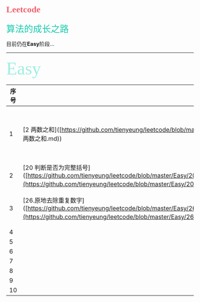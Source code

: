 # <font face="微软雅黑" color="F4606C" size=5>Leetcode</font>
<font face="微软雅黑" color="19CAAD" size=5> 算法的成长之路</font>

目前仍在**Easy**阶段...

---



<font face="STCAIYUN" color="A0EEE1" size=10> Easy</font>

| 序号 | 题号                                                         | 语言   | 标签          |
| ---- | ------------------------------------------------------------ | ------ | ------------- |
| 1    | [2 两数之和]([https://github.com/tienyeung/leetcode/blob/master/Easy/2%20%E4%B8%A4%E6%95%B0%E4%B9%8B%E5%92%8C.md](https://github.com/tienyeung/leetcode/blob/master/Easy/2 两数之和.md)) | python | 双指针/哈希表 |
| 2    | [20 判断是否为完整括号]([https://github.com/tienyeung/leetcode/blob/master/Easy/20%20%E5%88%A4%E6%96%AD%E6%98%AF%E5%90%A6%E4%B8%BA%E5%AE%8C%E6%95%B4%E6%8B%AC%E5%8F%B7.md](https://github.com/tienyeung/leetcode/blob/master/Easy/20 判断是否为完整括号.md)) | python | 栈            |
| 3    | [26.原地去除重复数字]([https://github.com/tienyeung/leetcode/blob/master/Easy/26%20%E5%8E%9F%E5%9C%B0%E5%8E%BB%E9%99%A4%E9%87%8D%E5%A4%8D%E6%95%B0%E5%AD%97.md](https://github.com/tienyeung/leetcode/blob/master/Easy/26 原地去除重复数字.md)) | python | 快慢指针      |
| 4    |                                                              |        |               |
| 5    |                                                              |        |               |
| 6    |                                                              |        |               |
| 7    |                                                              |        |               |
| 8    |                                                              |        |               |
| 9    |                                                              |        |               |
| 10   |                                                              |        |               |

